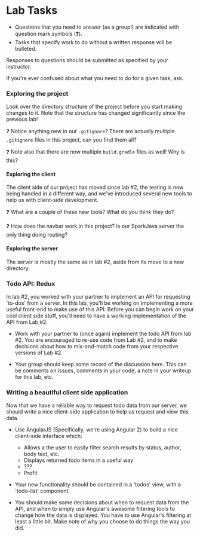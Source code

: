 # Lab Tasks

- Questions that you need to answer (as a group!) are indicated with question
mark symbols (:question:).
- Tasks that specify work to do without a written response will be bulleted.

Responses to questions should be submitted as specified by your instructor.

If you're ever confused about what you need to do for a given task, ask.

### Exploring the project

Look over the directory structure of the project before you start making
changes to it. Note that the structure has changed significantly since 
the previous lab!

:question: Notice anything new in our ``.gitignore``? There are actually
multiple ``.gitignore`` files in this project, can you find them all?

:question: Note also that there are now multiple ``build.gradle`` files
as well! Why is this? 

#### Exploring the client

The client side of our project has moved since lab #2, the testing is
now being handled in a different way, and we've introduced several new tools
to help us with client-side development.

:question: What are a couple of these new tools? What do you think they do?

:question: How does the navbar work in this project? Is our SparkJava server
the only thing doing routing?

#### Exploring the server

The server is mostly the same as in lab #2, aside from its move to a new
directory.

### Todo API: Redux

In lab #2, you worked with your partner to implement an API for requesting
'to-dos' from a server. In this lab, you'll be working on implementing a more
useful front-end to make use of this API. Before you can begin work on your
cool client side stuff, you'll need to have a working implementation of the
API from Lab #2.

- Work with your partner to (once again) implement the todo API from lab #2.
You are encouraged to re-use code from Lab #2, and to make decisions about how
to mix-and-match code from your respective versions of Lab #2.

- Your group should keep some record of the discussion here. This can be comments 
on issues, comments in your code, a note in your writeup for this lab, etc.


### Writing a beautiful client side application

Now that we have a reliable way to request todo data from our server,
we should write a nice client-side application to help us request and view
this data.

- Use AngularJS (Specifically, we're using Angular 2) to build a nice
client-side interface which:
    - Allows a the user to easily filter search results by status, author,
      body text, etc.
    - Displays returned todo items in a useful way
    - ???
    - Profit
    
- Your new functionality should be contained in a 'todos' view, with a 'todo-list' component.
    
- You should make some decisions about when to request data from the API,
and when to simply use Angular's awesome filtering tools to change how
the data is displayed. You have to use Angular's filtering at least a little
bit. Make note of why you choose to do things the way you did.


